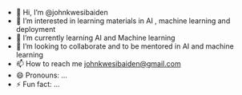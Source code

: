 - 👋 Hi, I’m @johnkwesibaiden
- 👀 I’m interested in learning materials in AI , machine learning and deployment
- 🌱 I’m currently learning AI and Machine learning
- 💞️ I’m looking to collaborate and to be mentored in AI and machine learning
- 📫 How to reach me johnkwesibaiden@gmail.com
- 😄 Pronouns: ...
- ⚡ Fun fact: ...

<!---
johnkwesibaiden/johnkwesibaiden is a ✨ special ✨ repository because its `README.md` (this file) appears on your GitHub profile.
You can click the Preview link to take a look at your changes.
--->
